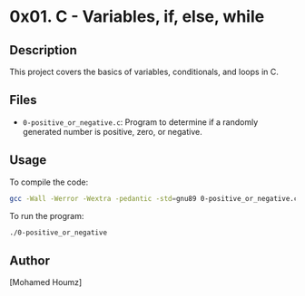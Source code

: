 # 0x01. C - Variables, if, else, while

## Description

This project covers the basics of variables, conditionals, and loops in C.

## Files

- `0-positive_or_negative.c`: Program to determine if a randomly generated number is positive, zero, or negative.

## Usage

To compile the code:
```sh
gcc -Wall -Werror -Wextra -pedantic -std=gnu89 0-positive_or_negative.c -o 0-positive_or_negative
```

To run the program:
```sh
./0-positive_or_negative
```

## Author

[Mohamed Houmz]
